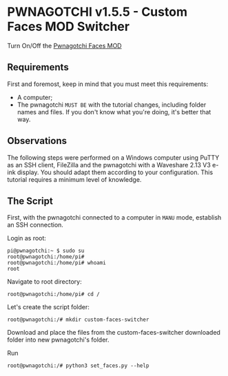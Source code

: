 # PWNAGOTCHI v1.5.5 - Custom Faces MOD Switcher
Turn On/Off the [Pwnagotchi Faces MOD](https://github.com/roodriiigooo/PWNAGOTCHI-CUSTOM-FACES-MOD)


## Requirements
First and foremost, keep in mind that you must meet this requirements:
- A computer;
- The pwnagotchi `MUST BE` with the tutorial changes, including folder names and files. If you don't know what you're doing, it's better that way.

## Observations
The following steps were performed on a Windows computer using PuTTY as an SSH client, FileZilla and the pwnagotchi with a Waveshare 2.13 V3 e-ink display.
You should adapt them according to your configuration. This tutorial requires a minimum level of knowledge.

## The Script

First, with the pwnagotchi connected to a computer in `MANU` mode, establish an SSH connection.

Login as root:
```console
pi@pwnagotchi:~ $ sudo su
root@pwnagotchi:/home/pi#
root@pwnagotchi:/home/pi# whoami
root
```


Navigate to root directory:
```console
root@pwnagotchi:/home/pi# cd /
```


Let's create the script folder:
```console
root@pwnagotchi:/# mkdir custom-faces-switcher
```


Download and place the files from the custom-faces-switcher downloaded folder into new pwnagotchi's folder.

Run

```console
root@pwnagotchi:/# python3 set_faces.py --help
```